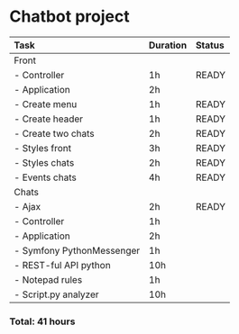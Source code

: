# Chatbot project

| Task                      | Duration | Status |
|:--------------------------|:---------|:-------|
| Front                     |          |        |
| - Controller              | 1h       | READY  |
| - Application             | 2h       |        |
| - Create menu             | 1h       | READY  |
| - Create header           | 1h       | READY  |
| - Create two chats        | 2h       | READY  |
| - Styles front            | 3h       | READY  |
| - Styles chats            | 2h       | READY  |
| - Events chats            | 4h       | READY  |
| Chats                     |          |        |
| - Ajax                    | 2h       | READY  |
| - Controller              | 1h       |        |
| - Application             | 2h       |        |
| - Symfony PythonMessenger | 1h       |        |
| - REST-ful API python     | 10h      |        |
| - Notepad rules           | 1h       |        |
| - Script.py analyzer      | 10h      |        |

### Total: 41 hours
